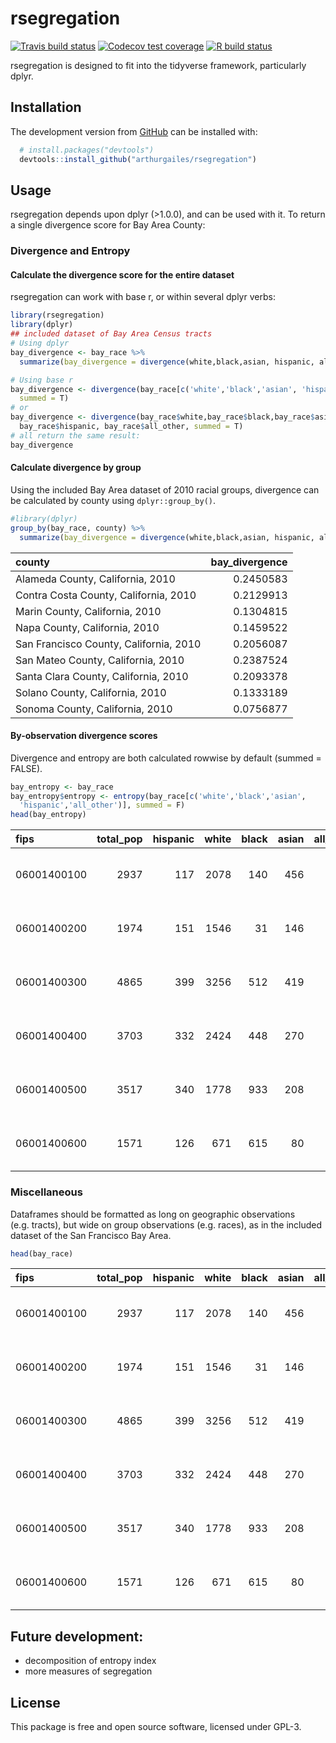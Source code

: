 
<!-- README.md is generated from README.Rmd. Please edit that file -->

# rsegregation

<!-- badges: start -->

[![Travis build
status](https://travis-ci.org/arthurgailes/rsegregation.svg?branch=master)](https://travis-ci.org/arthurgailes/rsegregation)
[![Codecov test
coverage](https://codecov.io/gh/arthurgailes/rsegregation/branch/master/graph/badge.svg)](https://codecov.io/gh/arthurgailes/rsegregation?branch=master)
[![R build
status](https://github.com/arthurgailes/rsegregation/workflows/R-CMD-check/badge.svg)](https://github.com/arthurgailes/rsegregation/actions)
<!-- badges: end -->

rsegregation is designed to fit into the tidyverse framework,
particularly dplyr.

## Installation

<!--
You can install the released version of rsegregation from [CRAN](https://CRAN.R-project.org) with:

``` r
install.packages("rsegregation")
```
-->

The development version from [GitHub](https://github.com/) can be
installed with:

``` r
  # install.packages("devtools")
  devtools::install_github("arthurgailes/rsegregation")
```

## Usage

rsegregation depends upon dplyr (\>1.0.0), and can be used with it. To
return a single divergence score for Bay Area County:

### Divergence and Entropy

#### Calculate the divergence score for the entire dataset

rsegregation can work with base r, or within several dplyr verbs:

``` r
library(rsegregation)
library(dplyr)
## included dataset of Bay Area Census tracts
# Using dplyr
bay_divergence <- bay_race %>% 
  summarize(bay_divergence = divergence(white,black,asian, hispanic, all_other), summed = T)

# Using base r
bay_divergence <- divergence(bay_race[c('white','black','asian', 'hispanic', 'all_other')], 
  summed = T)
# or
bay_divergence <- divergence(bay_race$white,bay_race$black,bay_race$asian, 
  bay_race$hispanic, bay_race$all_other, summed = T)
# all return the same result:
bay_divergence
```

#### Calculate divergence by group

Using the included Bay Area dataset of 2010 racial groups, divergence
can be calculated by county using `dplyr::group_by()`.

``` r
#library(dplyr)
group_by(bay_race, county) %>% 
  summarize(bay_divergence = divergence(white,black,asian, hispanic, all_other, summed = T))
```

<div class="kable-table">

| county                                 | bay\_divergence |
| :------------------------------------- | --------------: |
| Alameda County, California, 2010       |       0.2450583 |
| Contra Costa County, California, 2010  |       0.2129913 |
| Marin County, California, 2010         |       0.1304815 |
| Napa County, California, 2010          |       0.1459522 |
| San Francisco County, California, 2010 |       0.2056087 |
| San Mateo County, California, 2010     |       0.2387524 |
| Santa Clara County, California, 2010   |       0.2093378 |
| Solano County, California, 2010        |       0.1333189 |
| Sonoma County, California, 2010        |       0.0756877 |

</div>

#### By-observation divergence scores

Divergence and entropy are both calculated rowwise by default (summed =
FALSE).

``` r
bay_entropy <- bay_race
bay_entropy$entropy <- entropy(bay_race[c('white','black','asian',
  'hispanic','all_other')], summed = F)
head(bay_entropy)
```

<div class="kable-table">

| fips        | total\_pop | hispanic | white | black | asian | all\_other | county                           |   entropy |
| :---------- | ---------: | -------: | ----: | ----: | ----: | ---------: | :------------------------------- | --------: |
| 06001400100 |       2937 |      117 |  2078 |   140 |   456 |        146 | Alameda County, California, 2010 | 0.9566644 |
| 06001400200 |       1974 |      151 |  1546 |    31 |   146 |        100 | Alameda County, California, 2010 | 0.7969746 |
| 06001400300 |       4865 |      399 |  3256 |   512 |   419 |        279 | Alameda County, California, 2010 | 1.0859266 |
| 06001400400 |       3703 |      332 |  2424 |   448 |   270 |        229 | Alameda County, California, 2010 | 1.1121719 |
| 06001400500 |       3517 |      340 |  1778 |   933 |   208 |        258 | Alameda County, California, 2010 | 1.2816122 |
| 06001400600 |       1571 |      126 |   671 |   615 |    80 |         79 | Alameda County, California, 2010 | 1.2348325 |

</div>

### Miscellaneous

Dataframes should be formatted as long on geographic observations
(e.g. tracts), but wide on group observations (e.g. races), as in the
included dataset of the San Francisco Bay
Area.

``` r
head(bay_race)
```

<div class="kable-table">

| fips        | total\_pop | hispanic | white | black | asian | all\_other | county                           |
| :---------- | ---------: | -------: | ----: | ----: | ----: | ---------: | :------------------------------- |
| 06001400100 |       2937 |      117 |  2078 |   140 |   456 |        146 | Alameda County, California, 2010 |
| 06001400200 |       1974 |      151 |  1546 |    31 |   146 |        100 | Alameda County, California, 2010 |
| 06001400300 |       4865 |      399 |  3256 |   512 |   419 |        279 | Alameda County, California, 2010 |
| 06001400400 |       3703 |      332 |  2424 |   448 |   270 |        229 | Alameda County, California, 2010 |
| 06001400500 |       3517 |      340 |  1778 |   933 |   208 |        258 | Alameda County, California, 2010 |
| 06001400600 |       1571 |      126 |   671 |   615 |    80 |         79 | Alameda County, California, 2010 |

</div>

## Future development:

  - decomposition of entropy index
  - more measures of segregation

## License

This package is free and open source software, licensed under GPL-3.
